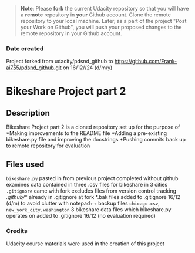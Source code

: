 >**Note**: Please **fork** the current Udacity repository so that you will have a **remote** repository in **your** Github account. Clone the remote repository to your local machine. Later, as a part of the project "Post your Work on Github", you will push your proposed changes to the remote repository in your Github account.

### Date created
Project forked from udacity/pdsnd_github to https://github.com/Frank-ai755/pdsnd_github.git on 16/12//24 (d/m/y)

# Bikeshare Project part 2

## Description
Bikeshare Project part 2 is a cloned repository set up for the purpose of 
*Making improvements to the README file
*Adding a pre-existing bikeshare.py file and improving the docstrings
*Pushing commits back up to remote repository for evaluation 

## Files used
`bikeshare.py` pasted in from previous project completed without github examines data contained in three .csv files for bikeshare in 3 cities
`.gitignore` came with fork excludes files from version control tracking
*.github/** already in .gitignore at fork
*.bak files added to .gitignore 16/12 (d/m) to avoid clutter with notepad++ backup files
`chicago.csv`, `new_york_city`, `washington` 3 bikeshare data files which bikeshare.py operates on added to .gitignore 16/12 (no evaluation required)

### Credits
Udacity course materials were used in the creation of this project

